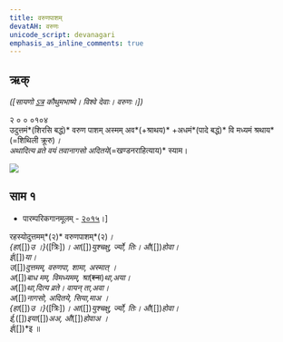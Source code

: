 ```yaml
---
title: वरुणपाशम्
devatAH: वरुणः
unicode_script: devanagari  
emphasis_as_inline_comments: true
---   
```


## ऋक्

*([सायणो [ऽत्र](https://archive.org/details/SamaVedaSanhitaWithSayanabhashyaVolume2SatyavrataSamasrami1876bis_201803/page/n265) कौथुमभाष्ये। विश्वे देवाः। वरुणः।])*

२ ० ० ०१०४   
उदुत्तमं*(शिरसि बद्धं)* वरुण पाशम् अस्मम् अव*(+श्राथय)* +अधमं*(पादे बद्धं)* वि मध्यमं श्रथाय*(=शिथिली क्रूरु)*।  
अथादित्य व्रते वयं तवानागसो अदितये*(=खण्डनराहित्याय)* स्याम। 

![](../../images/varuna.png)


## साम १

- पारम्परिकगानमूलम् - [२०१५](https://archive.org/stream/sAmaveda-jaiminIya-paravastu-paramparA-docs/UDAKA%20SAANTHI%20SAAMAANI#page/n2/mode/1up&sa=D&ust=1542425956390000)।]
<div class="audioEmbed"  caption="रामानुजार्यः 1974 " src="https://archive
.org/download/jaiminIya-sAma-gAna-paravastu-tradition-rAmAnuja/varuNa-pAsham.mp3"></div>
<div class="audioEmbed"  caption="गोपालार्यः 2015  " src="https://archive
.org/download/jaiminIya-sAma-gAna-paravastu-tradition-gopAla-2015/varuNa-pAsham.mp3"></div>
<div class="audioEmbed"  caption="गोपाल-विश्वासयोर् अनुवचनम् 2018 1x" src="https://archive
.org/download/jaiminIya-sAma-gAna-paravastu-tradition-anuvachanam-gopAla-vishvAsa-2018/varuNa-pAsham.mp3"></div>
<div class="audioEmbed"  caption="गोपाल-विश्वासयोर् अनुवचनम् 2018 1.5x" src="https://archive
.org/download/jaiminIya-sAma-gAna-paravastu-tradition-anuvachanam-gopAla-vishvAsa-2018-150p-speed/varuNa-pAsham.mp3"></div>

रहस्योदुत्तमम्*(२)* वरुणपाशम्*(२)*।  
{हा*([])*उ ।}*([त्रिः])*। आ*([])*युश्चक्षु, र्ज्यो, तिः। औ*([])*होवा।  
ई*([])*या।  
उ*([])*दुत्तमम्, वरुणपा, शामा, अस्मात् ।  
अ*([])*बाध मम्, विमध्यमम्, श्रा*(~~श्ना~~)*था,अया।  
अ*([])*था,दित्य व्रते। वायन् ता,अवा।  
अ*([])*नागसो, अदितये, सिया,माअ ।  
{हा*([])*उ ।}*([त्रिः])*। आ*([])*युश्चक्षु, र्ज्यो, तिः। औ*([])*होवा।  
ई,*([])*इया*([])*अअ, औ*([])*होवाअ ।  
ई*([])*इ ॥
